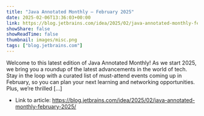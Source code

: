 ```yaml
---
title: "Java Annotated Monthly – February 2025"
date: 2025-02-06T13:36:03+00:00
link: https://blog.jetbrains.com/idea/2025/02/java-annotated-monthly-february-2025/
showShare: false
showReadTime: false
thumbnail: images/misc.png
tags: ["blog.jetbrains.com"]
---
```

Welcome to this latest edition of Java Annotated Monthly! As we start 2025, we bring you a roundup of the latest advancements in the world of tech. Stay in the loop with a curated list of must-attend events coming up in February, so you can plan your next learning and networking opportunities. Plus, we’re thrilled […]

- Link to article: https://blog.jetbrains.com/idea/2025/02/java-annotated-monthly-february-2025/